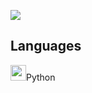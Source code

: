 ![](https://media.giphy.com/media/NaJBTlPINYNcFmPLrP/giphy.gif)

## Languages
<img src="https://cdn.jsdelivr.net/gh/devicons/devicon/icons/python/python-original.svg" width="25"/>Python 

<!--
**User7558/User7558** is a ✨ _special_ ✨ repository because its `README.md` (this file) appears on your GitHub profile.

Here are some ideas to get you started:

- 🔭 I’m currently working on ...
- 🌱 I’m currently learning ...
- 👯 I’m looking to collaborate on ...
- 🤔 I’m looking for help with ...
- 💬 Ask me about ...
- 📫 How to reach me: ...
- 😄 Pronouns: ...
- ⚡ Fun fact: ...
-->
